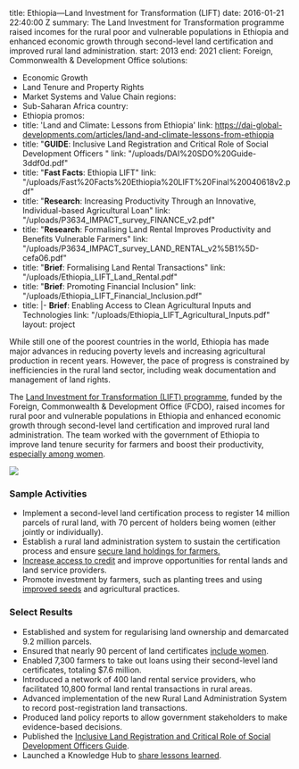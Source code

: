 
title: Ethiopia—Land Investment for Transformation (LIFT)
date: 2016-01-21 22:40:00 Z
summary: The Land Investment for Transformation programme raised incomes for the rural
  poor and vulnerable populations in Ethiopia and enhanced economic growth through
  second-level land certification and improved rural land administration.
start: 2013
end: 2021
client: Foreign, Commonwealth & Development Office
solutions:
- Economic Growth
- Land Tenure and Property Rights
- Market Systems and Value Chain
regions:
- Sub-Saharan Africa
country:
- Ethiopia
promos:
- title: 'Land and Climate: Lessons from Ethiopia'
  link: https://dai-global-developments.com/articles/land-and-climate-lessons-from-ethiopia
- title: "**GUIDE**: Inclusive Land Registration and Critical Role of Social Development
    Officers "
  link: "/uploads/DAI%20SDO%20Guide-3ddf0d.pdf"
- title: "**Fast Facts**: Ethiopia LIFT"
  link: "/uploads/Fast%20Facts%20Ethiopia%20LIFT%20Final%20040618v2.pdf"
- title: "**Research**: Increasing Productivity Through an Innovative, Individual-based
    Agricultural Loan"
  link: "/uploads/P3634_IMPACT_survey_FINANCE_v2.pdf"
- title: "**Research**: Formalising Land Rental Improves Productivity and Benefits
    Vulnerable Farmers"
  link: "/uploads/P3634_IMPACT_survey_LAND_RENTAL_v2%5B1%5D-cefa06.pdf"
- title: "**Brief**: Formalising Land Rental Transactions"
  link: "/uploads/Ethiopia_LIFT_Land_Rental.pdf"
- title: "**Brief**: Promoting Financial Inclusion"
  link: "/uploads/Ethiopia_LIFT_Financial_Inclusion.pdf"
- title: |-
    **Brief**:  Enabling Access to Clean Agricultural
    Inputs and Technologies
  link: "/uploads/Ethiopia_LIFT_Agricultural_Inputs.pdf"
layout: project


While still one of the poorest countries in the world, Ethiopia has made major advances in reducing poverty levels and increasing agricultural production in recent years. However, the pace of progress is constrained by inefficiencies in the rural land sector, including weak documentation and management of land rights.

The [Land Investment for Transformation (LIFT) programme](https://liftethiopia.com/), funded by the Foreign, Commonwealth & Development Office (FCDO), raised incomes for rural poor and vulnerable populations in Ethiopia and enhanced economic growth through second-level land certification and improved rural land administration. The team worked with the government of Ethiopia to improve land tenure security for farmers and boost their productivity, [especially among women](http://dai-global-developments.com/articles/womens-land-rights-and-the-problem-of-polygamy-a-proposal-in-ethiopia).

![](https://assetify-dai.com/projects/Liftnew.jpg)

### Sample Activities

* Implement a second-level land certification process to register 14 million parcels of rural land, with 70 percent of holders being women (either jointly or individually).
* Establish a rural land administration system to sustain the certification process and ensure [secure land holdings for farmers.](http://www.seepnetwork.org/blog/improved-land-security-promotes-financial-inclusion-ethiopian-farmers)
* [Increase access to credit](https://beamexchange.org/community/blogs/2017/11/13/land-tenure-security-financial-inclusion/) and improve opportunities for rental lands and land service providers.
* Promote investment by farmers, such as planting trees and using [improved seeds](http://dai-global-developments.com/articles/four-recommendations-for-strengthening-seed-systems/) and agricultural practices.

### Select Results

* Established and system for regularising land ownership and demarcated 9.2 million parcels.
* Ensured that nearly 90 percent of land certificates [include women](https://dai-global-developments.com/articles/lift-ensuring-women-and-vulnerable-groups-reap-full-benefits-of-land-certification-in-ethiopia).
* Enabled 7,300 farmers to take out loans using their second-level land certificates, totaling $7.6 million.
* Introduced a network of 400 land rental service providers, who facilitated 10,800 formal land rental transactions in rural areas.
* Advanced implementation of the new Rural Land Administration System to record post-registration land transactions.
* Produced land policy reports to allow government stakeholders to make evidence-based decisions.
* Published the [Inclusive Land Registration and Critical Role of Social Development Officers Guide](/uploads/DAI%20SDO%20Guide-3ddf0d.pdf).
* Launched a Knowledge Hub to [share lessons learned](https://www.dai.com/news/ukaid-funded-land-programme-launches-knowledge-hub).
